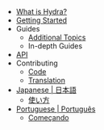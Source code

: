 * [What is Hydra?](/)
* [Getting Started](/getting_started)
* Guides
  * [Additional Topics](/additional_topics)
  * In-depth Guides
* [API](https://hydra.ojack.xyz/api/)
* Contributing
  * [Code](/contributing_code)
  * [Translation](/contributing_translation)
* [Japanese | 日本語](/ja/README.md)
  * [使い方](/ja/getting_started.md)
* [Portuguese | Português](/pt/README.md)
  * [Começando](/pt/getting_started.md)
